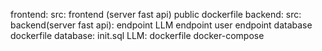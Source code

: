 frontend:
    src:
        frontend (server fast api)
    public
    dockerfile
backend:
    src:
        backend(server fast api):
            endpoint LLM
            endpoint user
            endpoint database
    dockerfile
database:
    init.sql
LLM:
    dockerfile
docker-compose

